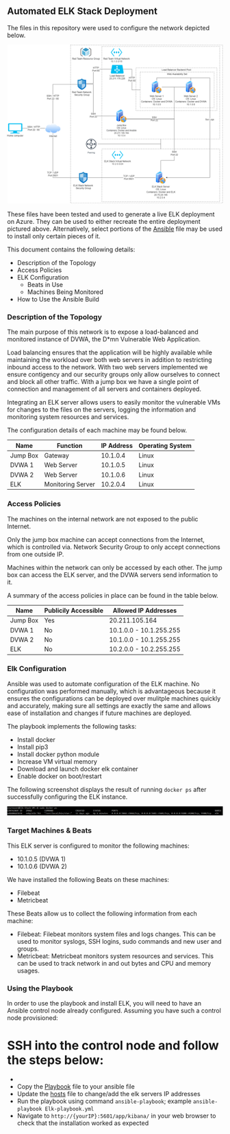 ## Automated ELK Stack Deployment

The files in this repository were used to configure the network depicted below.

![](Images/Virtual_Network.png)

These files have been tested and used to generate a live ELK deployment on Azure. They can be used to either recreate the entire deployment pictured above. Alternatively, select portions of the [Ansible](https://github.com/JKorljan/Cyber-Security-Bootcamp-2021/tree/main/Project1-ELKStack/Ansible) file may be used to install only certain pieces of it.

This document contains the following details:
- Description of the Topology
- Access Policies
- ELK Configuration
  - Beats in Use
  - Machines Being Monitored
- How to Use the Ansible Build


### Description of the Topology

The main purpose of this network is to expose a load-balanced and monitored instance of DVWA, the D*mn Vulnerable Web Application.

Load balancing ensures that the application will be highly available while maintaining the workload over both web servers in addition to restricting inbound access to the network.
With two web servers implemented we ensure contigency and our security groups only allow ourselves to connect and block all other traffic. With a jump box we have a single point of connection and management of all servers and containers deployed.

Integrating an ELK server allows users to easily monitor the vulnerable VMs for changes to the files on the servers, logging the information and monitoring system resources and services.

The configuration details of each machine may be found below.

| Name     | Function          | IP Address | Operating System |
|----------|-------------------|------------|------------------|
| Jump Box | Gateway           | 10.1.0.4   | Linux            |
| DVWA 1   | Web Server        | 10.1.0.5   | Linux            |
| DVWA 2   | Web Server        | 10.1.0.6   | Linux            |
| ELK      | Monitoring Server | 10.2.0.4   | Linux            |

### Access Policies

The machines on the internal network are not exposed to the public Internet. 

Only the jump box machine can accept connections from the Internet, which is controlled via. Network Security Group to only accept connections from one outside IP.

Machines within the network can only be accessed by each other.
The jump box can access the ELK server, and the DVWA servers send information to it.

A summary of the access policies in place can be found in the table below.

| Name     | Publicily Accessible | Allowed IP Addresses    |
|----------|----------------------|-------------------------|
| Jump Box | Yes                  | 20.211.105.164          |
| DVWA 1   | No                   | 10.1.0.0 - 10.1.255.255 |
| DVWA 2   | No                   | 10.1.0.0 - 10.1.255.255 |
| ELK      | No                   | 10.2.0.0 - 10.2.255.255 |

### Elk Configuration

Ansible was used to automate configuration of the ELK machine. No configuration was performed manually, which is advantageous because it ensures the configurations can be deployed over mulitple machines quickly and accurately, making sure all settings are exactly the same and allows ease of installation and changes if future machines are deployed.

The playbook implements the following tasks:

- Install docker
- Install pip3
- Install docker python module
- Increase VM virtual memory
- Download and launch docker elk container
- Enable docker on boot/restart

The following screenshot displays the result of running `docker ps` after successfully configuring the ELK instance.

![](Images/docker_ps_output.PNG)

### Target Machines & Beats
This ELK server is configured to monitor the following machines:
- 10.1.0.5 (DVWA 1)
- 10.1.0.6 (DVWA 2)

We have installed the following Beats on these machines:
- Filebeat
- Metricbeat

These Beats allow us to collect the following information from each machine:
- Filebeat: Filebeat monitors system files and logs changes. This can be used to monitor syslogs, SSH logins, sudo commands and new user and groups.
- Metricbeat: Metricbeat monitors system resources and services. This can be used to track network in and out bytes and CPU and memory usages.

### Using the Playbook
In order to use the playbook and install ELK, you will need to have an Ansible control node already configured. Assuming you have such a control node provisioned: 

# SSH into the control node and follow the steps below:
- 
- Copy the [Playbook](https://github.com/JKorljan/Cyber-Security-Bootcamp-2021/blob/main/Project1-ELKStack/Ansible/Playbooks/Elk-playbook.yml) file to your ansible file
- Update the [hosts](https://github.com/JKorljan/Cyber-Security-Bootcamp-2021/tree/main/Project1-ELKStack/Ansible/hosts) file to change/add the elk servers IP addresses
- Run the playbook using command `ansible-playbook`; example `ansible-playbook Elk-playbook.yml`
- Navigate to `http://{yourIP}:5601/app/kibana/` in your web browser to check that the installation worked as expected
